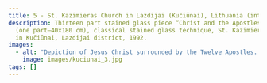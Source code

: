 ```yaml
---
title: 5 - St. Kazimieras Church in Lazdijai (Kučiūnai), Lithuania (interior)
description: Thirteen part stained glass piece “Christ and the Apostles”, 9 m²
  (one part–40x180 cm), classical stained glass technique, St. Kazimieras Church
  in Kučiūnai, Lazdijai district, 1992.
images:
  - alt: "Depiction of Jesus Christ surrounded by the Twelve Apostles. "
    image: images/kuciunai_3.jpg
tags: []
---
```

